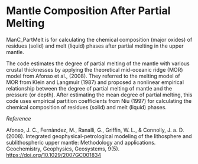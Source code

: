 # Mantle Composition After Partial Melting 

ManC_PartMelt is for calculating the chemical composition (major oxides) of residues (solid) and melt (liquid) phases after partial melting in the upper mantle.

The code estimates the degree of partial melting of the mantle with various crustal thicknesses by applying the theoretical mid-oceanic ridge (MOR) model from Afonso et al., (2008). They referred to the melting model of MOR from Klein and Langmuir (1987) and proposed a nonlinear empirical relationship between the degree of partial melting of mantle and the pressure (or depth). After estimating the mean degree of partial melting, this code uses empirical partition coefficients from Niu (1997) for calculating the chemical composition of residues (solid) and melt (liquid) phases.


*Reference*

Afonso, J. C., Fernàndez, M., Ranalli, G., Griffin, W. L., & Connolly, J. a. D. (2008). Integrated geophysical-petrological modeling of the lithosphere and sublithospheric upper mantle: Methodology and applications. Geochemistry, Geophysics, Geosystems, 9(5). https://doi.org/10.1029/2007GC001834
